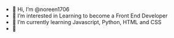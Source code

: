 - 👋 Hi, I’m @noreen1706
- 👀 I’m interested in Learning to become a Front End Developer
- 🌱 I’m currently learning Javascript, Python, HTML and CSS
- 💞️ 

<!---
noreen1706/noreen1706 is a ✨ special ✨ repository because its `README.md` (this file) appears on your GitHub profile.
You can click the Preview link to take a look at your changes.
--->
